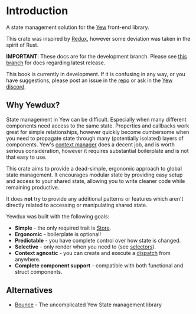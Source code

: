 # Introduction

A state management solution for the [Yew](https://yew.rs) front-end library.

This crate was inspired by [Redux](https://redux.js.org/), however some deviation was taken in
the spirit of Rust.

**IMPORTANT**: These docs are for the development branch. Please see [this
branch](https://github.com/intendednull/yewdux/tree/0.7.0) for docs regarding latest release.

This book is currently in development. If it is confusing in any way, or you have suggestions,
please post an issue in the [repo](https://github.com/intendednull/yewdux) or ask in the
[Yew discord](https://discord.gg/UmS6FKYa5a).

## Why Yewdux?

State management in Yew can be difficult. Especially when many different components need access to
the same state. Properties and callbacks work great for simple relationships, however quickly become
cumbersome when you need to propagate state through many (potentially isolated) layers of
components. Yew's [context manager](https://yew.rs/docs/concepts/contexts) does a decent job, and is
worth serious consideration, however it requires substantial boilerplate and is not that easy to
use.

This crate aims to provide a dead-simple, ergonomic approach to global state management. It
encourages modular state by providing easy setup and access to your shared state, allowing you to
write cleaner code while remaining productive.

It does **not** try to provide any additional patterns or features which aren't directly related to
accessing or manipulating shared state.

Yewdux was built with the following goals:

- **Simple** - the only required trait is [Store](./store.md).
- **Ergonomic** - boilerplate is optional!
- **Predictable** - you have complete control over how state is changed.
- **Selective** - only render when you need to (see [selectors](./reading.md#selectors)).
- **Context agnostic** - you can create and execute a [dispatch](./dispatch.md) from anywhere.
- **Complete component support** - compatible with both functional and struct components.

## Alternatives

- [Bounce](https://github.com/bounce-rs/bounce) - The uncomplicated Yew State management library
